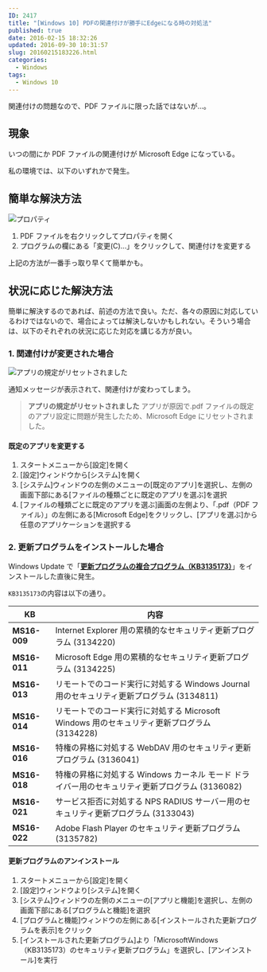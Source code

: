 ```yaml
---
ID: 2417
title: "[Windows 10] PDFの関連付けが勝手にEdgeになる時の対処法"
published: true
date: 2016-02-15 18:32:26
updated: 2016-09-30 10:31:57
slug: 20160215183226.html
categories:
  - Windows
tags:
  - Windows 10
---
```


関連付けの問題なので、PDF ファイルに限った話ではないが…。

<!--more-->

## 現象

いつの間にか PDF ファイルの関連付けが Microsoft Edge になっている。

私の環境では、以下のいずれかで発生。

## 簡単な解決方法

![プロパティ](https://i.imgur.com/054ysLDl.png)

1. PDF ファイルを右クリックしてプロパティを開く
2. プログラムの欄にある「変更(C)...」をクリックして、関連付けを変更する

上記の方法が一番手っ取り早くて簡単かも。

## 状況に応じた解決方法

簡単に解決するのであれば、前述の方法で良い。ただ、各々の原因に対応しているわけではないので、場合によっては解決しないかもしれない。そういう場合は、以下のそれぞれの状況に応じた対応を講じる方が良い。

### 1. 関連付けが変更された場合

![アプリの規定がリセットされました](https://i.imgur.com/RHpZhF3.png)

通知メッセージが表示されて、関連付けが変わってしまう。

> **アプリの規定がリセットされました**
> アプリが原因で.pdf ファイルの既定のアプリ設定に問題が発生したため、Microsoft Edge にリセットされました。

#### 既定のアプリを変更する

1.  スタートメニューから[設定]を開く
2.  [設定]ウィンドウから[システム]を開く
3.  [システム]ウィンドウの左側のメニューの[既定のアプリ]を選択し、左側の画面下部にある[ファイルの種類ごとに既定のアプリを選ぶ]を選択
4.  [ファイルの種類ごとに既定のアプリを選ぶ]画面の左側より、「.pdf（PDF ファイル）」の左側にある[Microsoft Edge]をクリックし、[アプリを選ぶ]から任意のアプリケーションを選択する

### 2. 更新プログラムをインストールした場合

Windows Update で「[**更新プログラムの複合プログラム（KB3135173）**](https://support.microsoft.com/ja-jp/kb/3135173)」をインストールした直後に発生。

`KB3135173`の内容は以下の通り。

| KB           | 内容                                                                                            |
| ------------ | ----------------------------------------------------------------------------------------------- |
| **MS16-009** | Internet Explorer 用の累積的なセキュリティ更新プログラム (3134220)                              |
| **MS16-011** | Microsoft Edge 用の累積的なセキュリティ更新プログラム (3134225)                                 |
| **MS16-013** | リモートでのコード実行に対処する Windows Journal 用のセキュリティ更新プログラム (3134811)       |
| **MS16-014** | リモートでのコード実行に対処する Microsoft Windows 用のセキュリティ更新プログラム (3134228)     |
| **MS16-016** | 特権の昇格に対処する WebDAV 用のセキュリティ更新プログラム (3136041)                            |
| **MS16-018** | 特権の昇格に対処する Windows カーネル モード ドライバー用のセキュリティ更新プログラム (3136082) |
| **MS16-021** | サービス拒否に対処する NPS RADIUS サーバー用のセキュリティ更新プログラム (3133043)              |
| **MS16-022** | Adobe Flash Player のセキュリティ更新プログラム (3135782)                                       |

#### 更新プログラムのアンインストール

1.  スタートメニューから[設定]を開く
2.  [設定]ウィンドウより[システム]を開く
3.  [システム]ウィンドウの左側のメニューの[アプリと機能]を選択し、左側の画面下部にある[プログラムと機能]を選択
4.  [プログラムと機能]ウィンドウの左側にある[インストールされた更新プログラムを表示]をクリック
5.  [インストールされた更新プログラム]より「MicrosoftWindows（KB3135173）のセキュリティ更新プログラム」を選択し、[アンインストール]を実行
